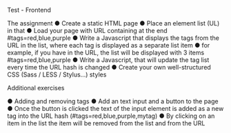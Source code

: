 Test - Frontend 
 
The assignment 
● Create a static HTML page
● Place an element list (UL) in that 
● Load your page with URL containing  at the end #tags=red,blue,purple 
● Write a Javascript that displays the tags from the URL in the list, where each tag is displayed as a separate list item 
● for example, if you have  in the URL, the list will be displayed with 3 items #tags=red,blue,purple
● Write a Javascript, that will update the tag list every time the URL hash is changed 
● Create your own well-structured CSS (Sass / LESS / Stylus...) styles 
 
Additional exercises
 
● Adding and removing tags
● Add an text input and a button to the page 
● Once the button is clicked the text of the input element is added as a new tag into the URL hash (#tags=red,blue,purple,mytag)
● By clicking on an item in the list the item will be removed from the list and from the URL
